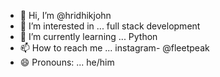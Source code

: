 - 👋 Hi, I’m @hridhikjohn
- 👀 I’m interested in ... full stack development
- 🌱 I’m currently learning ... Python
- 📫 How to reach me ... instagram- @fleetpeak
- 😄 Pronouns: ... he/him


<!---
hridhikjohn/hridhikjohn is a ✨ special ✨ repository because its `README.md` (this file) appears on your GitHub profile.
You can click the Preview link to take a look at your changes.
--->
